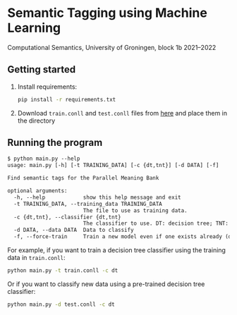 # Semantic Tagging using Machine Learning

Computational Semantics, University of Groningen, block 1b 2021–2022

## Getting started

1. Install requirements:

    ```bash
    pip install -r requirements.txt
    ```

2. Download `train.conll` and `test.conll` files from [here](https://github.com/RikVN/DRS_parsing/tree/master/parsing/layer_data/4.0.0/en/gold) and place them in the directory

## Running the program

```txt
$ python main.py --help
usage: main.py [-h] [-t TRAINING_DATA] [-c {dt,tnt}] [-d DATA] [-f]

Find semantic tags for the Parallel Meaning Bank

optional arguments:
  -h, --help            show this help message and exit
  -t TRAINING_DATA, --training_data TRAINING_DATA
                        The file to use as training data.
  -c {dt,tnt}, --classifier {dt,tnt}
                        The classifier to use. DT: decision tree; TNT: Trigrams'n'tags
  -d DATA, --data DATA  Data to classify
  -f, --force-train     Train a new model even if one exists already (default: False)
```

For example, if you want to train a decision tree classifier using the training data in `train.conll`:

```bash
python main.py -t train.conll -c dt
```

Or if you want to classify new data using a pre-trained decision tree classifier:

```bash
python main.py -d test.conll -c dt
```

